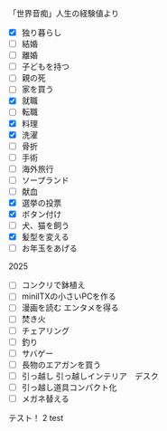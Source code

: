 「世界音痴」人生の経験値より

- [x] 独り暮らし
- [ ] 結婚
- [ ] 離婚
- [ ] 子どもを持つ
- [ ] 親の死
- [ ] 家を買う
- [x] 就職
- [ ] 転職
- [x] 料理
- [x] 洗濯
- [ ] 骨折
- [ ] 手術
- [ ] 海外旅行
- [ ] ソープランド
- [ ] 献血
- [x] 選挙の投票
- [x] ボタン付け
- [ ] 犬、猫を飼う
- [x] 髪型を変える
- [ ] お年玉をあげる

2025

- [ ] コンクリで鉢植え
- [ ] miniITXの小さいPCを作る
- [ ] 漫画を読む エンタメを得る
- [ ] 焚き火
- [ ] チェアリング
- [ ] 釣り
- [ ] サバゲー
- [ ] 長物のエアガンを買う
- [ ] 引っ越し
引っ越しインテリア　デスク
- [ ] 引っ越し道具コンパクト化
- [ ] メガネ替える

テスト！
2 test